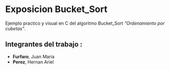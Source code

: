 # Exposicion  Bucket_Sort
Ejemplo practico y visual en C del algoritmo Bucket_Sort *"Ordenamiento por cubetas"*.

## Integrantes del trabajo :
- **Furfaro**, Juan Maria
- **Perez**, Hernan Ariel
